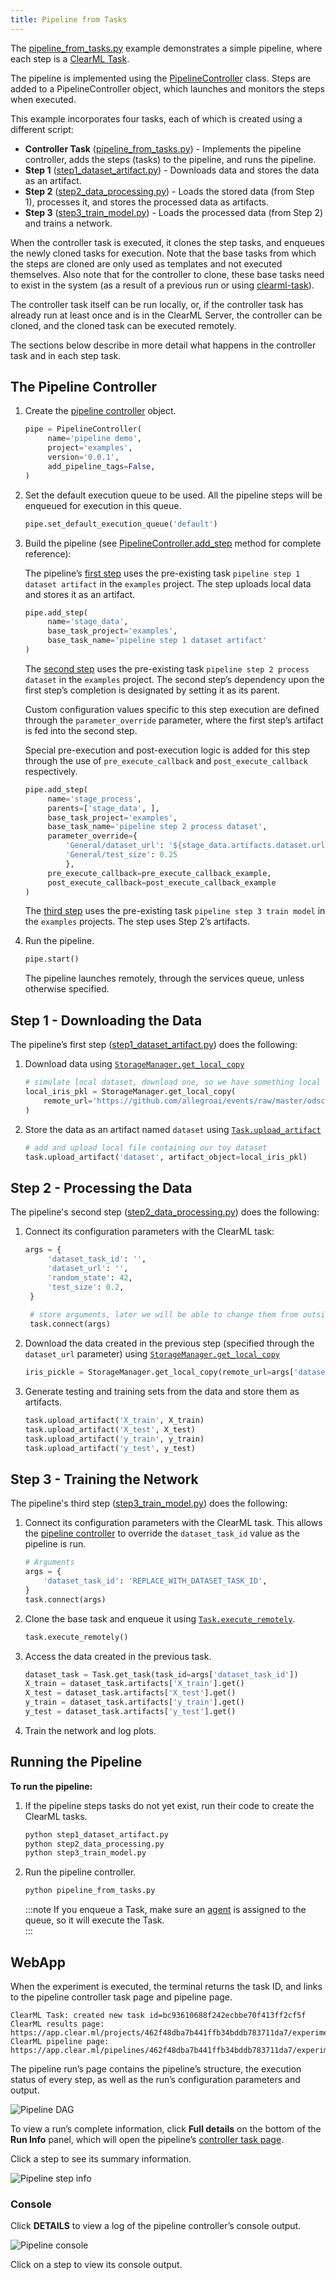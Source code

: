 ```yaml
---
title: Pipeline from Tasks
---
```


The [pipeline_from_tasks.py](https://github.com/allegroai/clearml/blob/master/examples/pipeline/pipeline_from_tasks.py) 
example demonstrates a simple pipeline, where each step is a [ClearML Task](../../fundamentals/task.md). 

The pipeline is implemented using the [PipelineController](../../references/sdk/automation_controller_pipelinecontroller.md) 
class. Steps are added to a PipelineController object, which launches and monitors the steps when executed.
 
This example incorporates four tasks, each of which is created using a different script:
* **Controller Task** ([pipeline_from_tasks.py](https://github.com/allegroai/clearml/blob/master/examples/pipeline/pipeline_from_tasks.py)) - 
  Implements the pipeline controller, adds the steps (tasks) to the pipeline, and runs the pipeline.
* **Step 1** ([step1_dataset_artifact.py](https://github.com/allegroai/clearml/blob/master/examples/pipeline/step1_dataset_artifact.py)) - 
  Downloads data and stores the data as an artifact.
* **Step 2** ([step2_data_processing.py](https://github.com/allegroai/clearml/blob/master/examples/pipeline/step2_data_processing.py)) - 
  Loads the stored data (from Step 1), processes it, and stores the processed data as artifacts.
* **Step 3** ([step3_train_model.py](https://github.com/allegroai/clearml/blob/master/examples/pipeline/step3_train_model.py)) - 
  Loads the processed data (from Step 2) and trains a network.

When the controller task is executed, it clones the step tasks, and enqueues the newly cloned tasks for execution. Note 
that the base tasks from which the steps are cloned are only used as templates and not executed themselves. Also note 
that for the controller to clone, these base tasks need to exist in the system (as a result of a previous run or using 
[clearml-task](../../apps/clearml_task.md)).

The controller task itself can be run locally, or, if the controller task has already run at least once and is in the 
ClearML Server, the controller can be cloned, and the cloned task can be executed remotely.

The sections below describe in more detail what happens in the controller task and in each step task.

## The Pipeline Controller

1. Create the [pipeline controller](../../references/sdk/automation_controller_pipelinecontroller.md) object.

   ```python
   pipe = PipelineController(
        name='pipeline demo',
        project='examples',
        version='0.0.1',
        add_pipeline_tags=False,
   )
   ```

1. Set the default execution queue to be used. All the pipeline steps will be enqueued for execution in this queue.

   ```python
   pipe.set_default_execution_queue('default')
   ```
   
1. Build the pipeline (see [PipelineController.add_step](../../references/sdk/automation_controller_pipelinecontroller.md#add_step) 
   method for complete reference):

   The pipeline’s [first step](#step-1---downloading-the-datae) uses the pre-existing task 
   `pipeline step 1 dataset artifact` in the `examples` project. The step uploads local data and stores it as an artifact.

   ```python
   pipe.add_step(
        name='stage_data', 
        base_task_project='examples', 
        base_task_name='pipeline step 1 dataset artifact'
   )
   ```
   
   The [second step](#step-2---processing-the-data) uses the pre-existing task `pipeline step 2 process dataset` in 
   the `examples` project. The second step’s dependency upon the first step’s completion is designated by setting it as 
   its parent. 

   Custom configuration values specific to this step execution are defined through the `parameter_override` parameter, 
   where the first step’s artifact is fed into the second step.

   Special pre-execution and post-execution logic is added for this step  through the use of `pre_execute_callback` 
   and  `post_execute_callback` respectively. 

   ```python
   pipe.add_step(
        name='stage_process',
        parents=['stage_data', ],
        base_task_project='examples',
        base_task_name='pipeline step 2 process dataset',
        parameter_override={
            'General/dataset_url': '${stage_data.artifacts.dataset.url}',
            'General/test_size': 0.25
            },
        pre_execute_callback=pre_execute_callback_example,
        post_execute_callback=post_execute_callback_example
   )
   ```

   The [third step](#step-3---training-the-network) uses the pre-existing task `pipeline step 3 train model` in the 
   `examples` projects. The step uses Step 2’s artifacts.
   
1. Run the pipeline.
   
   ```python
   pipe.start()
   ```
   
   The pipeline launches remotely, through the services queue, unless otherwise specified.
   
## Step 1 - Downloading the Data

The pipeline’s first step ([step1_dataset_artifact.py](https://github.com/allegroai/clearml/blob/master/examples/pipeline/step1_dataset_artifact.py))
does the following: 

1. Download data using [`StorageManager.get_local_copy`](../../references/sdk/storage.md#storagemanagerget_local_copy) 
  
   ```python
   # simulate local dataset, download one, so we have something local
   local_iris_pkl = StorageManager.get_local_copy(
       remote_url='https://github.com/allegroai/events/raw/master/odsc20-east/generic/iris_dataset.pkl'
   )
   ```    
1. Store the data as an artifact named `dataset` using  [`Task.upload_artifact`](../../references/sdk/task.md#upload_artifact)
   ```python
   # add and upload local file containing our toy dataset
   task.upload_artifact('dataset', artifact_object=local_iris_pkl)
   ```
   
## Step 2 - Processing the Data

The pipeline's second step ([step2_data_processing.py](https://github.com/allegroai/clearml/blob/master/examples/pipeline/step2_data_processing.py))
does the following: 

1. Connect its configuration parameters with the ClearML task:

   ```python 
   args = {
        'dataset_task_id': '',
        'dataset_url': '',
        'random_state': 42,
        'test_size': 0.2,
    }
    
    # store arguments, later we will be able to change them from outside the code
    task.connect(args)
   ```

1. Download the data created in the previous step (specified through the `dataset_url` parameter) using 
   [`StorageManager.get_local_copy`](../../references/sdk/storage.md#storagemanagerget_local_copy) 
   
   ```python
   iris_pickle = StorageManager.get_local_copy(remote_url=args['dataset_url'])
   ```
   
1. Generate testing and training sets from the data and store them as artifacts.
   
   ```python
   task.upload_artifact('X_train', X_train)
   task.upload_artifact('X_test', X_test)
   task.upload_artifact('y_train', y_train)
   task.upload_artifact('y_test', y_test)
   ```
   
## Step 3 - Training the Network

The pipeline's third step ([step3_train_model.py](https://github.com/allegroai/clearml/blob/master/examples/pipeline/step3_train_model.py))
does the following: 
1. Connect its configuration parameters with the ClearML task. This allows the [pipeline controller](#the-pipeline-controller) 
   to override the `dataset_task_id` value as the pipeline is run. 

   ```python
   # Arguments
   args = {
       'dataset_task_id': 'REPLACE_WITH_DATASET_TASK_ID',
   }
   task.connect(args)
   ```
   
1. Clone the base task and enqueue it using [`Task.execute_remotely`](../../references/sdk/task.md#execute_remotely).
   
   ```python
   task.execute_remotely() 
   ```
   
1. Access the data created in the previous task.
   
   ```python
   dataset_task = Task.get_task(task_id=args['dataset_task_id'])
   X_train = dataset_task.artifacts['X_train'].get()
   X_test = dataset_task.artifacts['X_test'].get()
   y_train = dataset_task.artifacts['y_train'].get()
   y_test = dataset_task.artifacts['y_test'].get()
   ```
    
1. Train the network and log plots.

## Running the Pipeline

**To run the pipeline:**

1. If the pipeline steps tasks do not yet exist, run their code to create the ClearML tasks.
   ```bash
   python step1_dataset_artifact.py
   python step2_data_processing.py
   python step3_train_model.py
   ``` 
   
1. Run the pipeline controller.
   
   ```bash
   python pipeline_from_tasks.py
   ```     
    
   :::note
   If you enqueue a Task, make sure an [agent](../../clearml_agent.md) is assigned to the queue, so 
   it will execute the Task.    
   :::

    
## WebApp

When the experiment is executed, the terminal returns the task ID, and links to the pipeline controller task page and 
pipeline page. 

```
ClearML Task: created new task id=bc93610688f242ecbbe70f413ff2cf5f
ClearML results page: https://app.clear.ml/projects/462f48dba7b441ffb34bddb783711da7/experiments/bc93610688f242ecbbe70f413ff2cf5f/output/log
ClearML pipeline page: https://app.clear.ml/pipelines/462f48dba7b441ffb34bddb783711da7/experiments/bc93610688f242ecbbe70f413ff2cf5f
```

The pipeline run’s page contains the pipeline’s structure, the execution status of every step, as well as the run’s 
configuration parameters and output.

![Pipeline DAG](../../img/examples_pipeline_from_tasks_DAG.png)

To view a run’s complete information, click **Full details** on the bottom of the **Run Info** panel, which will open 
the pipeline’s [controller task page](../../webapp/webapp_exp_track_visual.md).

Click a step to see its summary information.

![Pipeline step info](../../img/examples_pipeline_from_tasks_step_info.png)

### Console

Click **DETAILS** to view a log of the pipeline controller’s console output.

![Pipeline console](../../img/examples_pipeline_from_tasks_console.png)

Click on a step to view its console output. 

